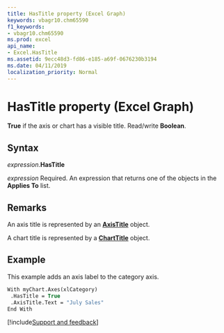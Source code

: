 ```yaml
---
title: HasTitle property (Excel Graph)
keywords: vbagr10.chm65590
f1_keywords:
- vbagr10.chm65590
ms.prod: excel
api_name:
- Excel.HasTitle
ms.assetid: 9ecc48d3-fd86-e185-a69f-0676230b3194
ms.date: 04/11/2019
localization_priority: Normal
---
```



# HasTitle property (Excel Graph)

**True** if the axis or chart has a visible title. Read/write **Boolean**.

## Syntax

_expression_.**HasTitle**

_expression_ Required. An expression that returns one of the objects in the **Applies To** list.

## Remarks

An axis title is represented by an **[AxisTitle](Excel.AxisTitle-graph-object.md)** object.

A chart title is represented by a **[ChartTitle](Excel.ChartTitle-graph-object.md)** object.


## Example

This example adds an axis label to the category axis.

```vb
With myChart.Axes(xlCategory) 
 .HasTitle = True 
 .AxisTitle.Text = "July Sales" 
End With
```

[!include[Support and feedback](~/includes/feedback-boilerplate.md)]